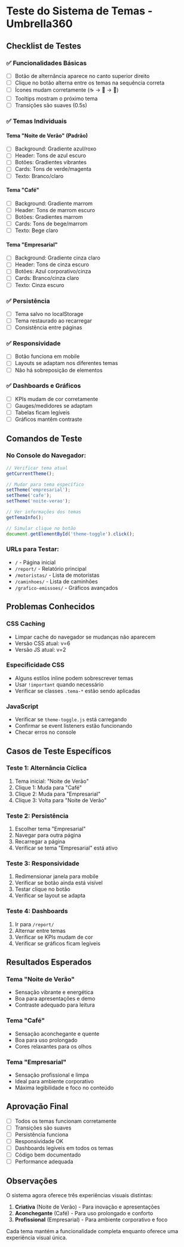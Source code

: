 # Teste do Sistema de Temas - Umbrella360

## Checklist de Testes

### ✅ Funcionalidades Básicas
- [ ] Botão de alternância aparece no canto superior direito
- [ ] Clique no botão alterna entre os temas na sequência correta
- [ ] Ícones mudam corretamente (☕ → 💼 → 🌙)
- [ ] Tooltips mostram o próximo tema
- [ ] Transições são suaves (0.5s)

### ✅ Temas Individuais

#### Tema "Noite de Verão" (Padrão)
- [ ] Background: Gradiente azul/roxo
- [ ] Header: Tons de azul escuro
- [ ] Botões: Gradientes vibrantes
- [ ] Cards: Tons de verde/magenta
- [ ] Texto: Branco/claro

#### Tema "Café"
- [ ] Background: Gradiente marrom
- [ ] Header: Tons de marrom escuro
- [ ] Botões: Gradientes marrom
- [ ] Cards: Tons de bege/marrom
- [ ] Texto: Bege claro

#### Tema "Empresarial"
- [ ] Background: Gradiente cinza claro
- [ ] Header: Tons de cinza escuro
- [ ] Botões: Azul corporativo/cinza
- [ ] Cards: Branco/cinza claro
- [ ] Texto: Cinza escuro

### ✅ Persistência
- [ ] Tema salvo no localStorage
- [ ] Tema restaurado ao recarregar
- [ ] Consistência entre páginas

### ✅ Responsividade
- [ ] Botão funciona em mobile
- [ ] Layouts se adaptam nos diferentes temas
- [ ] Não há sobreposição de elementos

### ✅ Dashboards e Gráficos
- [ ] KPIs mudam de cor corretamente
- [ ] Gauges/medidores se adaptam
- [ ] Tabelas ficam legíveis
- [ ] Gráficos mantêm contraste

## Comandos de Teste

### No Console do Navegador:
```javascript
// Verificar tema atual
getCurrentTheme();

// Mudar para tema específico
setTheme('empresarial');
setTheme('cafe');
setTheme('noite-verao');

// Ver informações dos temas
getTemaInfo();

// Simular clique no botão
document.getElementById('theme-toggle').click();
```

### URLs para Testar:
- `/` - Página inicial
- `/report/` - Relatório principal
- `/motoristas/` - Lista de motoristas
- `/caminhoes/` - Lista de caminhões
- `/grafico-emissoes/` - Gráficos avançados

## Problemas Conhecidos

### CSS Caching
- Limpar cache do navegador se mudanças não aparecem
- Versão CSS atual: v=6
- Versão JS atual: v=2

### Especificidade CSS
- Alguns estilos inline podem sobrescrever temas
- Usar `!important` quando necessário
- Verificar se classes `.tema-*` estão sendo aplicadas

### JavaScript
- Verificar se `theme-toggle.js` está carregando
- Confirmar se event listeners estão funcionando
- Checar erros no console

## Casos de Teste Específicos

### Teste 1: Alternância Cíclica
1. Tema inicial: "Noite de Verão"
2. Clique 1: Muda para "Café"
3. Clique 2: Muda para "Empresarial"
4. Clique 3: Volta para "Noite de Verão"

### Teste 2: Persistência
1. Escolher tema "Empresarial"
2. Navegar para outra página
3. Recarregar a página
4. Verificar se tema "Empresarial" está ativo

### Teste 3: Responsividade
1. Redimensionar janela para mobile
2. Verificar se botão ainda está visível
3. Testar clique no botão
4. Verificar se layout se adapta

### Teste 4: Dashboards
1. Ir para `/report/`
2. Alternar entre temas
3. Verificar se KPIs mudam de cor
4. Verificar se gráficos ficam legíveis

## Resultados Esperados

### Tema "Noite de Verão"
- Sensação vibrante e energética
- Boa para apresentações e demo
- Contraste adequado para leitura

### Tema "Café"
- Sensação aconchegante e quente
- Boa para uso prolongado
- Cores relaxantes para os olhos

### Tema "Empresarial"
- Sensação profissional e limpa
- Ideal para ambiente corporativo
- Máxima legibilidade e foco no conteúdo

## Aprovação Final

- [ ] Todos os temas funcionam corretamente
- [ ] Transições são suaves
- [ ] Persistência funciona
- [ ] Responsividade OK
- [ ] Dashboards legíveis em todos os temas
- [ ] Código bem documentado
- [ ] Performance adequada

## Observações

O sistema agora oferece três experiências visuais distintas:
1. **Criativa** (Noite de Verão) - Para inovação e apresentações
2. **Aconchegante** (Café) - Para uso prolongado e conforto
3. **Profissional** (Empresarial) - Para ambiente corporativo e foco

Cada tema mantém a funcionalidade completa enquanto oferece uma experiência visual única.
